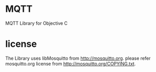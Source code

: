 MQTT
====

MQTT Library for Objective C


license
=====

The Library uses libMosquitto from http://mosquitto.org. please refer mosquitto.org license from http://mosquitto.org/COPYING.txt.
